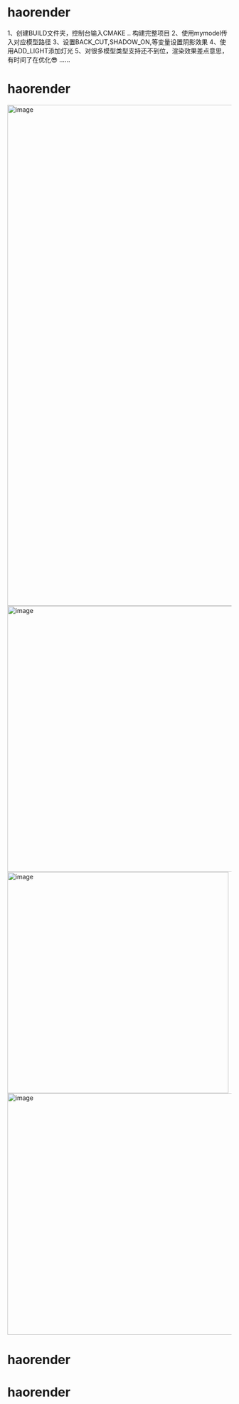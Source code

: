 ﻿# haorender
 1、创建BUILD文件夹，控制台输入CMAKE ..  构建完整项目
 2、使用mymodel传入对应模型路径
 3、设置BACK_CUT,SHADOW_ON,等变量设置阴影效果
 4、使用ADD_LIGHT添加灯光
 5、对很多模型类型支持还不到位，渲染效果差点意思，有时间了在优化😎
 ......
# haorender
<img width="1126" alt="image" src="https://github.com/user-attachments/assets/fb46f1fa-4a6e-45d9-ac84-fe85a77b22c0" />
<img width="598" alt="image" src="https://github.com/user-attachments/assets/3252946e-20ca-411a-a878-5e0e0308a701" />
<img width="497" alt="image" src="https://github.com/user-attachments/assets/96c59b5f-95e1-43e1-ae41-d3da8d4cf67c" />
<img width="543" alt="image" src="https://github.com/user-attachments/assets/a1579fba-f750-4fe9-9e73-d3ed735dd462" />

# haorender
# haorender
